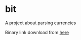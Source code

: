 # bit
A project about parsing currencies 

Binary link download from [here](https://drive.google.com/drive/u/0/folders/1AzQLYQef4De5mpKhWRjk6vgeJlSxzA4d)